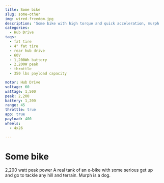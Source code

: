 ```yaml
---
title: Some bike
slug: some-other
img: wired-freedom.jpg
description: 'Some bike with high torque and quick acceleration, murph the dog loves this bike'
categories: 
  - Hub Drive
tags:
  - fat tire
  - 4" fat tire
  - rear hub drive
  - 60V
  - 1,200Wh battery
  - 2,200W peak
  - throttle
  - 350 lbs payload capacity

motor: Hub Drive
voltage: 60
wattage: 1,500
peak: 2,200
battery: 1,200
range: 45
throttle: true
app: true
payload: 400
wheels:
  - 4x26

---
```


# Some bike

2,200 watt peak power
A real tank of an e-bike with some serious get up and go to tackle any hill and terrain. Murph is a dog.
